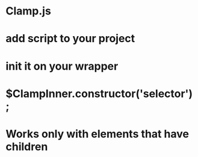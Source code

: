 # Clamp.js
# add script to your project
# init it on your wrapper
# $ClampInner.constructor('selector');
# Works only with elements that have children
